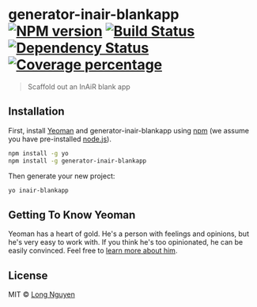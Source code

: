 # generator-inair-blankapp [![NPM version][npm-image]][npm-url] [![Build Status][travis-image]][travis-url] [![Dependency Status][daviddm-image]][daviddm-url] [![Coverage percentage][coveralls-image]][coveralls-url]
> Scaffold out an InAiR blank app

## Installation

First, install [Yeoman](http://yeoman.io) and generator-inair-blankapp using [npm](https://www.npmjs.com/) (we assume you have pre-installed [node.js](https://nodejs.org/)).

```bash
npm install -g yo
npm install -g generator-inair-blankapp
```

Then generate your new project:

```bash
yo inair-blankapp
```

## Getting To Know Yeoman

Yeoman has a heart of gold. He&#39;s a person with feelings and opinions, but he&#39;s very easy to work with. If you think he&#39;s too opinionated, he can be easily convinced. Feel free to [learn more about him](http://yeoman.io/).

## License

MIT © [Long Nguyen](https://long.ninja)


[npm-image]: https://badge.fury.io/js/generator-inair-blankapp.svg
[npm-url]: https://npmjs.org/package/generator-inair-blankapp
[travis-image]: https://travis-ci.org/longseespace/generator-inair-blankapp.svg?branch=master
[travis-url]: https://travis-ci.org/longseespace/generator-inair-blankapp
[daviddm-image]: https://david-dm.org/longseespace/generator-inair-blankapp.svg?theme=shields.io
[daviddm-url]: https://david-dm.org/longseespace/generator-inair-blankapp
[coveralls-image]: https://coveralls.io/repos/longseespace/generator-inair-blankapp/badge.svg
[coveralls-url]: https://coveralls.io/r/longseespace/generator-inair-blankapp
